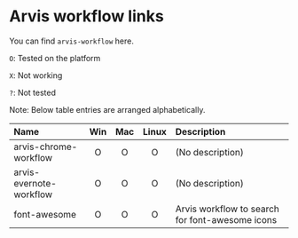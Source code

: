 # Arvis workflow links

You can find `arvis-workflow` here.

`O`: Tested on the platform

`X`: Not working

`?`: Not tested

Note: Below table entries are arranged alphabetically.

| Name                    | Win | Mac | Linux | Description                                     |
| :---------------------- | :-: | :-: | :---: | :---------------------------------------------- |
| arvis-chrome-workflow   |  O  |  O  |   O   | (No description)                                |
| arvis-evernote-workflow |  O  |  O  |   O   | (No description)                                |
| font-awesome            |  O  |  O  |   O   | Arvis workflow to search for font-awesome icons |
